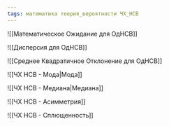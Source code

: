 ```yaml
---
tags: математика теория_вероятности ЧХ_НСВ
---
```

![[Математическое Ожидание для ОдНСВ]]

![[Дисперсия для ОдНСВ]]

![[Среднее Квадратичное Отклонение для ОдНСВ]]

![[ЧХ НСВ - Мода|Мода]]

![[ЧХ НСВ - Медиана|Медиана]]

![[ЧХ НСВ - Асимметрия]]
 
![[ЧХ НСВ - Сплющенность]]